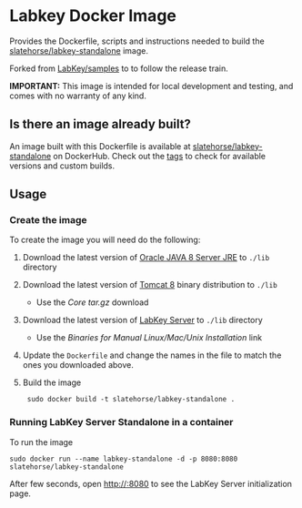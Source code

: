 Labkey Docker Image
==========

Provides the Dockerfile, scripts and instructions needed to build the [slatehorse/labkey-standalone](https://hub.docker.com/r/spikeheap/labkey-standalone/) image.

Forked from [LabKey/samples](https://github.com/LabKey/samples/tree/master/docker/labkey-standalone) to to follow the release train.

**IMPORTANT:** This image is intended for local development and testing, and comes with no warranty of any kind. 


## Is there an image already built? 

An image built with this Dockerfile is available at [slatehorse/labkey-standalone](https://hub.docker.com/r/spikeheap/labkey-standalone/) on DockerHub. Check out the [tags](https://hub.docker.com/r/spikeheap/labkey-standalone/tags/) to check for available versions and custom builds.



## Usage 

### Create the image
To create the image you will need do the following:

1. Download the latest version of [Oracle JAVA 8 Server JRE](http://www.oracle.com/technetwork/java/javase/downloads/server-jre7-downloads-1931105.html) to `./lib` directory 
1. Download the latest version of [Tomcat 8](http://tomcat.apache.org/download-80.cgi) binary distribution to `./lib`
    * Use the _Core tar.gz_ download
1. Download the latest version of [LabKey Server](http://labkey.com/download-labkey-server) to `./lib` directory
    * Use the _Binaries for Manual Linux/Mac/Unix Installation_ link
1. Update the `Dockerfile` and change the names in the file to match the ones you downloaded above.
1. Build the image 
        
        sudo docker build -t slatehorse/labkey-standalone .


### Running LabKey Server Standalone in a container

To run the image 

    sudo docker run --name labkey-standalone -d -p 8080:8080 slatehorse/labkey-standalone


After few seconds, open [http://<host>:8080](http://<host>:8080) to see the LabKey Server initialization page.




